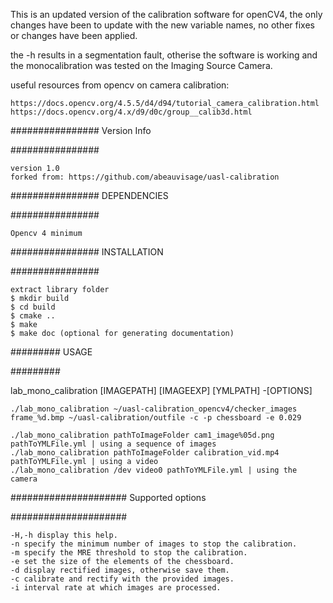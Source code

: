 This is an updated version of the calibration software for openCV4, the only changes have been to update with the new variable names, no other fixes or changes have been applied.

the -h results in a segmentation fault, otherise the software is working and the monocalibration was tested on the Imaging Source Camera.

useful resources from opencv on camera calibration:

    https://docs.opencv.org/4.5.5/d4/d94/tutorial_camera_calibration.html
    https://docs.opencv.org/4.x/d9/d0c/group__calib3d.html

################
Version Info

################

    version 1.0
    forked from: https://github.com/abeauvisage/uasl-calibration

################
DEPENDENCIES

################

    Opencv 4 minimum

################
INSTALLATION

################

    extract library folder
    $ mkdir build
    $ cd build
    $ cmake ..
    $ make
    $ make doc (optional for generating documentation)

#########
USAGE

#########

lab_mono_calibration [IMAGEPATH] [IMAGEEXP] [YMLPATH] -[OPTIONS]

	./lab_mono_calibration ~/uasl-calibration_opencv4/checker_images frame_%d.bmp ~/uasl-calibration/outfile -c -p chessboard -e 0.029 

    ./lab_mono_calibration pathToImageFolder cam1_image%05d.png pathToYMLFile.yml | using a sequence of images
    ./lab_mono_calibration pathToImageFolder calibration_vid.mp4 pathToYMLFile.yml | using a video
    ./lab_mono_calibration /dev video0 pathToYMLFile.yml | using the camera

#####################
Supported options

#####################

    -H,-h display this help.
    -n specify the minimum number of images to stop the calibration.
    -m specify the MRE threshold to stop the calibration.
    -e set the size of the elements of the chessboard.
    -d display rectified images, otherwise save them.
    -c calibrate and rectify with the provided images.
    -i interval rate at which images are processed.
